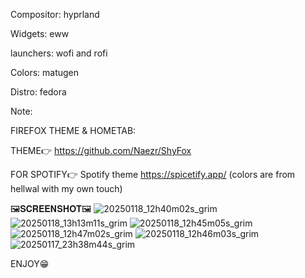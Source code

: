 Compositor: hyprland

Widgets: eww

launchers: wofi and rofi

Colors: matugen

Distro: fedora

Note: 

FIREFOX THEME & HOMETAB:

THEME👉
https://github.com/Naezr/ShyFox

FOR SPOTIFY👉
Spotify theme https://spicetify.app/ (colors are from hellwal with my own touch)


🖼️𝐒𝐂𝐑𝐄𝐄𝐍𝐒𝐇𝐎𝐓🖼️
![20250118_12h40m02s_grim](https://github.com/user-attachments/assets/36fa1e2b-2948-4e92-bad4-fda8777b9828)
![20250118_13h13m11s_grim](https://github.com/user-attachments/assets/d4d7a720-650e-4924-9f36-a2afd255322c)
![20250118_12h45m05s_grim](https://github.com/user-attachments/assets/36975e24-faa2-478d-b22d-4c2b5ef27225)
![20250118_12h47m02s_grim](https://github.com/user-attachments/assets/5af87f6b-2226-4b04-92b0-559b30ac92c4)
![20250118_12h46m03s_grim](https://github.com/user-attachments/assets/c24d10d5-0c9b-43f8-922c-b1b0388cd013)
![20250117_23h38m44s_grim](https://github.com/user-attachments/assets/2c58cf3c-1d92-43b8-a732-763715abe5e3)



ENJOY😁
